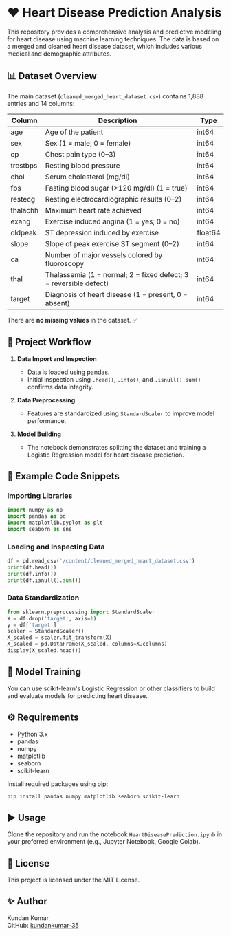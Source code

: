 # ❤️ Heart Disease Prediction Analysis

This repository provides a comprehensive analysis and predictive modeling for heart disease using machine learning techniques. The data is based on a merged and cleaned heart disease dataset, which includes various medical and demographic attributes.

## 📊 Dataset Overview

The main dataset (`cleaned_merged_heart_dataset.csv`) contains 1,888 entries and 14 columns:

| Column     | Description                                   | Type    |
|------------|-----------------------------------------------|---------|
| age        | Age of the patient                            | int64   |
| sex        | Sex (1 = male; 0 = female)                    | int64   |
| cp         | Chest pain type (0–3)                         | int64   |
| trestbps   | Resting blood pressure                        | int64   |
| chol       | Serum cholesterol (mg/dl)                     | int64   |
| fbs        | Fasting blood sugar (>120 mg/dl) (1 = true)   | int64   |
| restecg    | Resting electrocardiographic results (0–2)    | int64   |
| thalachh   | Maximum heart rate achieved                   | int64   |
| exang      | Exercise induced angina (1 = yes; 0 = no)     | int64   |
| oldpeak    | ST depression induced by exercise             | float64 |
| slope      | Slope of peak exercise ST segment (0–2)       | int64   |
| ca         | Number of major vessels colored by fluoroscopy | int64   |
| thal       | Thalassemia (1 = normal; 2 = fixed defect; 3 = reversible defect) | int64   |
| target     | Diagnosis of heart disease (1 = present, 0 = absent) | int64   |

There are **no missing values** in the dataset. ✅

## 🚀 Project Workflow

1. **Data Import and Inspection**
    - Data is loaded using pandas.
    - Initial inspection using `.head()`, `.info()`, and `.isnull().sum()` confirms data integrity.

2. **Data Preprocessing**
    - Features are standardized using `StandardScaler` to improve model performance.

3. **Model Building**
    - The notebook demonstrates splitting the dataset and training a Logistic Regression model for heart disease prediction.

## 📝 Example Code Snippets

### Importing Libraries

```python
import numpy as np
import pandas as pd
import matplotlib.pyplot as plt
import seaborn as sns
```

### Loading and Inspecting Data

```python
df = pd.read_csv('/content/cleaned_merged_heart_dataset.csv')
print(df.head())
print(df.info())
print(df.isnull().sum())
```

### Data Standardization

```python
from sklearn.preprocessing import StandardScaler
X = df.drop('target', axis=1)
y = df['target']
scaler = StandardScaler()
X_scaled = scaler.fit_transform(X)
X_scaled = pd.DataFrame(X_scaled, columns=X.columns)
display(X_scaled.head())
```

## 🧠 Model Training

You can use scikit-learn's Logistic Regression or other classifiers to build and evaluate models for predicting heart disease.

## ⚙️ Requirements

- Python 3.x
- pandas
- numpy
- matplotlib
- seaborn
- scikit-learn

Install required packages using pip:

```bash
pip install pandas numpy matplotlib seaborn scikit-learn
```

## ▶️ Usage

Clone the repository and run the notebook `HeartDiseasePrediction.ipynb` in your preferred environment (e.g., Jupyter Notebook, Google Colab).

## 📄 License

This project is licensed under the MIT License.

## ✨ Author

Kundan Kumar  
GitHub: [kundankumar-35](https://github.com/kundankumar-35)